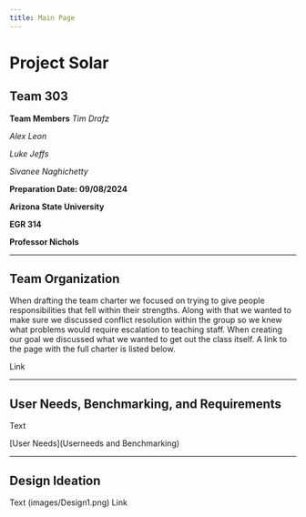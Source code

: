 ```yaml
---
title: Main Page
---
```


# Project Solar
## Team 303

**Team Members**
_Tim Drafz_

_Alex Leon_

_Luke Jeffs_

_Sivanee Naghichetty_


**Preparation Date: 09/08/2024**


**Arizona State University**

**EGR 314**

**Professor Nichols**

---

## Team Organization

When drafting the team charter we focused on trying to give people responsibilities that fell within their strengths. Along with that we wanted to make sure we discussed conflict resolution within the group so we knew what problems would require escalation to teaching staff. When creating our goal we discussed what we wanted to get out the class itself. A link to the page with the full charter is listed below.

Link

---

## User Needs, Benchmarking, and Requirements

Text

[User Needs](Userneeds and Benchmarking)

---

## Design Ideation

Text
(images/Design1.png)
Link

